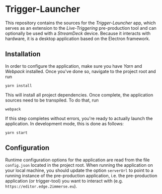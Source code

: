# Trigger-Launcher

This repository contains the sources for the *Trigger-Launcher* app, which serves as an extension to the
*Live-Triggering* pre-production tool and can optionally be used with a *StreamDeck* device. Because it interacts with hardware, it is a desktop application based on the Electron framework.

## Installation

In order to configure the application, make sure you have *Yarn* and *Webpack* installed. Once you've done so, navigate to the project root and run

```
yarn install
```

This will install all project dependencies. Once complete, the application sources need to be transpiled. To do that, run

```
webpack
```

If this step completes without errors, you're ready to actually launch the application. In development mode, this is done as follows:

```
yarn start
```

## Configuration

Runtime configuration options for the application are read from the file `config.json` located in the project root. When running the application on your local machine, you should update the option `serverUrl` to point to a running instance of the pre-production application, i.e. the pre-production application (or trigger-tool) you want to interact with (e.g. `https://editor.edge.2immerse.eu`).
